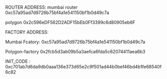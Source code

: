 ROUTER ADDRESS: 
mumbai router
0xc57a95ad7d9726b75bf4a1e541150bf1b0d49c7a

polygon
0x2c596eDF562D2ADF15bEb0Ff3399c6d80905eb6F

FACTORY ADDRESS: 

Mumbai Fcatory: 0xc57a95ad7d9726b75bf4a1e541150bf1b0d49c7a

Polygon-factory 0x2fcb5d3ab09b5a3aefca6fda5c62074411aea6b3

INIT_CODE : 0xc701ab7d6da9db0aaa136e373d65e2c9f501ad44b0bef46bd4b1fe68540f6c82
